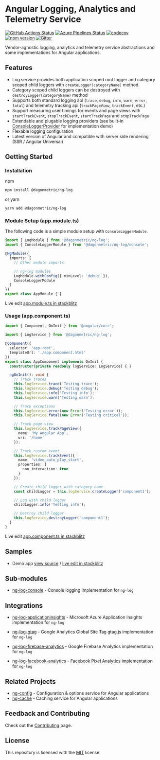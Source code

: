 # Angular Logging, Analytics and Telemetry Service

[![GitHub Actions Status](https://github.com/DagonMetric/ng-log/workflows/Main%20Workflow/badge.svg)](https://github.com/DagonMetric/ng-log/actions)
[![Azure Pipelines Status](https://dev.azure.com/DagonMetric/ng-log/_apis/build/status/DagonMetric.ng-log?branchName=master)](https://dev.azure.com/DagonMetric/ng-log/_build?definitionId=10)
[![codecov](https://codecov.io/gh/DagonMetric/ng-log/branch/master/graph/badge.svg)](https://codecov.io/gh/DagonMetric/ng-log)
[![npm version](https://badge.fury.io/js/%40dagonmetric%2Fng-log.svg)](https://www.npmjs.com/package/@dagonmetric/ng-log)
[![Gitter](https://badges.gitter.im/DagonMetric/general.svg)](https://gitter.im/DagonMetric/general?utm_source=badge&utm_medium=badge&utm_campaign=pr-badge)

Vendor-agnostic logging, analytics and telemetry service abstractions and some implementations for Angular applications.

## Features

* Log service provides both application scoped root logger and category scoped child loggers with `createLogger(categoryName)` method.
* Category scoped child loggers can be destroyed with `destroyLogger(categoryName)` method
* Supports both standard logging api (`trace`, `debug`, `info`, `warn`, `error`, `fatal`) and telemetry tracking api (`trackPageView`, `trackEvent`, etc.)
* Support measuring user timings for events and page views with `startTrackEvent`, `stopTrackEvent`, `startTrackPage` and `stopTrackPage`
* Extendable and plugable logging providers (see built-in [ConsoleLoggerProvider](https://github.com/DagonMetric/ng-log/blob/master/modules/ng-log/console/src/console-logger-provider.ts) for implementation demo)
* Flexable logging configuration
* Latest version of Angular and compatible with server side rendering (SSR / Angular Universal)

## Getting Started

### Installation

npm

```bash
npm install @dagonmetric/ng-log
```

or yarn

```bash
yarn add @dagonmetric/ng-log
```

### Module Setup (app.module.ts)

The following code is a simple module setup with `ConsoleLoggerModule`.

```typescript
import { LogModule } from '@dagonmetric/ng-log';
import { ConsoleLoggerModule } from '@dagonmetric/ng-log/console';

@NgModule({
  imports: [
    // Other module imports

    // ng-log modules
    LogModule.withConfig({ minLevel: 'debug' }),
    ConsoleLoggerModule
  ]
})
export class AppModule { }
```

Live edit [app.module.ts in stackblitz](https://stackblitz.com/github/dagonmetric/ng-log/tree/master/samples/demo-app?file=src%2Fapp%2Fapp.module.ts)

### Usage (app.component.ts)

```typescript
import { Component, OnInit } from '@angular/core';

import { LogService } from '@dagonmetric/ng-log';

@Component({
  selector: 'app-root',
  templateUrl: './app.component.html'
})
export class AppComponent implements OnInit {
  constructor(private readonly logService: LogService) { }

  ngOnInit(): void {
    // Track traces
    this.logService.trace('Testing trace');
    this.logService.debug('Testing debug');
    this.logService.info('Testing info');
    this.logService.warn('Testing warn');

    // Track exceptions
    this.logService.error(new Error('Testing error'));
    this.logService.fatal(new Error('Testing critical'));

    // Track page view
    this.logService.trackPageView({
      name: 'My Angular App',
      uri: '/home'
    });

    // Track custom event
    this.logService.trackEvent({
      name: 'video_auto_play_start',
      properties: {
        non_interaction: true
      }
    });

    // Create child logger with category name
    const childLogger = this.logService.createLogger('component1');

    // Log with child logger
    childLogger.info('Testing info');

    // Destroy child logger
    this.logService.destroyLogger('component1');
  }
}
```

Live edit [app.component.ts in stackblitz](https://stackblitz.com/github/dagonmetric/ng-log/tree/master/samples/demo-app?file=src%2Fapp%2Fapp.component.ts)

## Samples

* Demo app [view source](https://github.com/DagonMetric/ng-log/tree/master/samples/demo-app) / [live edit in stackblitz](https://stackblitz.com/github/dagonmetric/ng-log/tree/master/samples/demo-app)

## Sub-modules

* [ng-log-console](https://github.com/DagonMetric/ng-log/tree/master/modules/ng-log/console) - Console logging implementation for `ng-log`

## Integrations

* [ng-log-applicationinsights](https://github.com/DagonMetric/ng-log-applicationinsights) - Microsoft Azure Application Insights implementation for `ng-log`

* [ng-log-gtag](https://github.com/DagonMetric/ng-log-gtag) - Google Analytics Global Site Tag gtag.js implementation for `ng-log`

* [ng-log-firebase-analytics](https://github.com/DagonMetric/ng-log-firebase-analytics) - Google Firebase Analytics implementation for `ng-log`

* [ng-log-facebook-analytics](https://github.com/DagonMetric/ng-log-facebook-analytics) - Facebook Pixel Analytics implementation for `ng-log`

## Related Projects

* [ng-config](https://github.com/DagonMetric/ng-config) - Configuration & options service for Angular applications
* [ng-cache](https://github.com/DagonMetric/ng-cache) - Caching service for Angular applications

## Feedback and Contributing

Check out the [Contributing](https://github.com/DagonMetric/ng-log/blob/master/CONTRIBUTING.md) page.

## License

This repository is licensed with the [MIT](https://github.com/DagonMetric/ng-log/blob/master/LICENSE) license.
